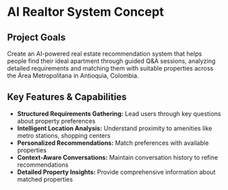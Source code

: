 # AI Realtor System Concept

## Project Goals
Create an AI-powered real estate recommendation system that helps people find their ideal apartment through guided Q&A sessions, analyzing detailed requirements and matching them with suitable properties across the Área Metropolitana in Antioquia, Colombia.

## Key Features & Capabilities

- **Structured Requirements Gathering:** Lead users through key questions about property preferences
- **Intelligent Location Analysis:** Understand proximity to amenities like metro stations, shopping centers
- **Personalized Recommendations:** Match preferences with available properties
- **Context-Aware Conversations:** Maintain conversation history to refine recommendations
- **Detailed Property Insights:** Provide comprehensive information about matched properties
